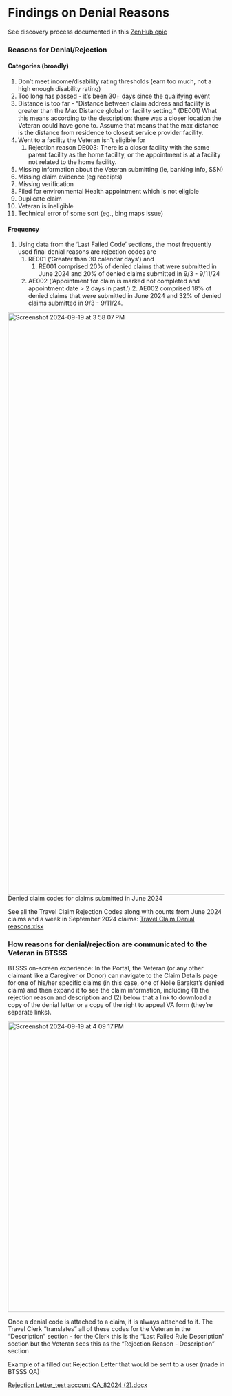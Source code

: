 # Findings on Denial Reasons 

See discovery process documented in this [ZenHub epic](https://app.zenhub.com/workspaces/beneficiary-travel-btsss-65147e21930cd900223d8e64/issues/gh/department-of-veterans-affairs/va.gov-team/90701) 

### Reasons for Denial/Rejection

#### Categories (broadly)

1. Don’t meet income/disability rating thresholds (earn too much, not a high enough disability rating)
2. Too long has passed - it’s been 30+ days since the qualifying event
3. Distance is too far - “Distance between claim address and facility is greater than the Max Distance global or facility setting.” (DE001)  What this means according to the description: there was a closer location the Veteran could have gone to.  Assume that means that the max distance is the distance from residence to closest service provider facility.    
4. Went to a facility the Veteran isn't eligible for 
    1. Rejection reason DE003: There is a closer facility with the same parent facility as the home facility, or the appointment is at a facility not related to the home facility.
5. Missing information about the Veteran submitting (ie, banking info, SSN)
6. Missing claim evidence (eg receipts)
7. Missing verification 
8. Filed for environmental Health appointment which is not eligible 
9. Duplicate claim 
10. Veteran is ineligible
11. Technical error of some sort (eg., bing maps issue)

#### Frequency

1. Using data from the ‘Last Failed Code’ sections, the most frequently used final denial reasons are rejection codes are 
    1. RE001 (‘Greater than 30 calendar days’) and
        1. RE001 comprised 20% of denied claims that were submitted in June 2024 and 20% of denied claims submitted in 9/3 - 9/11/24
    2. AE002 (‘Appointment for claim is marked not completed and appointment date > 2 days in past.’)
        2. AE002 comprised 18% of denied claims that were submitted in June 2024 and 32% of denied claims submitted in 9/3 - 9/11/24.

<img width="1350" alt="Screenshot 2024-09-19 at 3 58 07 PM" src="https://github.com/user-attachments/assets/ce473449-2f0e-4b42-99bf-9e3fc68bb3dc">
Denied claim codes for claims submitted in June 2024

See all the Travel Claim Rejection Codes along with counts from June 2024 claims and a week in September 2024 claims:
[Travel Claim Denial reasons.xlsx](https://github.com/user-attachments/files/17066632/Travel.Claim.Denial.reasons.xlsx)

### How reasons for denial/rejection are communicated to the Veteran in BTSSS 

BTSSS on-screen experience: In the Portal, the Veteran (or any other claimant like a Caregiver or Donor) can navigate to the Claim Details page for one of his/her specific claims (in this case, one of Nolle Barakat’s denied claim) and then expand it to see the claim information, including (1) the rejection reason and description and (2) below that a link to download a copy of the denial letter or a copy of the right to appeal VA form (they’re separate links).

<img width="673" alt="Screenshot 2024-09-19 at 4 09 17 PM" src="https://github.com/user-attachments/assets/10793676-276c-4cdb-8417-364fc14012b7">

Once a denial code is attached to a claim, it is always attached to it.  The Travel Clerk “translates” all of these codes for the Veteran in the “Description” section - for the Clerk this is the “Last Failed Rule Description” section but the Veteran sees this as the “Rejection Reason - Description” section

Example of a filled out Rejection Letter that would be sent to a user (made in BTSSS QA) 

[Rejection Letter_test account QA_82024 (2).docx](https://github.com/user-attachments/files/17066710/Rejection.Letter_test.account.QA_82024.2.docx)

